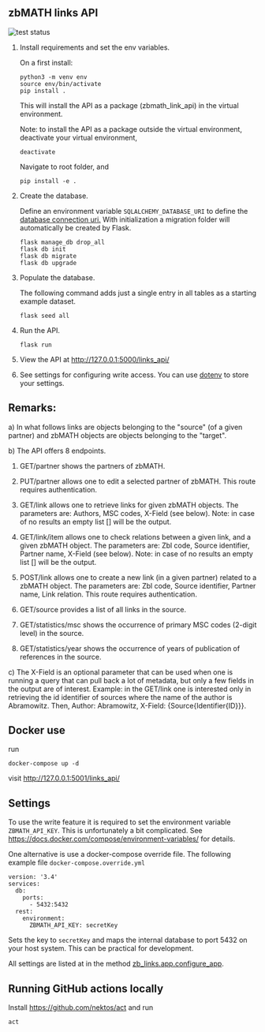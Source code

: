 ## zbMATH links API
![test status](https://github.com/zbmathopen/zbLinkApi/actions/workflows/pytest.yml/badge.svg)

1) Install requirements and set the env variables.

    On a first install:
    ```
    python3 -m venv env
    source env/bin/activate
    pip install .
    ```

    This will install the API as a package (zbmath_link_api) in the virtual environment.

    Note: to install the API as a package outside the virtual environment,
    deactivate your virtual environment,
    ```
    deactivate
    ```
    Navigate to root folder, and
    ```
    pip install -e .
    ```


2) Create the database.

   Define an environment variable `SQLALCHEMY_DATABASE_URI` to define the 
   [database connection uri.](https://flask-sqlalchemy.palletsprojects.com/en/2.x/config/?highlight=sqlalchemy_database_uri#connection-uri-format)
   With initialization a migration folder will automatically be created by
   Flask.
   ```
   flask manage_db drop_all
   flask db init
   flask db migrate
   flask db upgrade
   ```


3) Populate the database.

   The following command adds just a single entry in all tables as a starting
   example dataset.
   ```
   flask seed all
   ```


4) Run the API.
   ```
   flask run
   ```


5) View the API at http://127.0.0.1:5000/links_api/

6) See settings for configuring write access.
   You can use [dotenv](https://pypi.org/project/python-dotenv/) to store your settings.

## Remarks:

a) In what follows links are objects belonging to the "source" (of a given
partner) and zbMATH objects are objects belonging to the "target".

b) The API offers 8 endpoints.

1. GET/partner shows the partners of zbMATH.

2. PUT/partner allows one to edit a selected partner of zbMATH.
This route requires authentication.

3. GET/link allows one to retrieve links for given zbMATH objects.
The parameters are: Authors, MSC codes, X-Field (see below).
Note: in case of no results an empty list [] will be the output.

4. GET/link/item allows one to check relations between a given link,
and a given zbMATH object.
The parameters are: Zbl code, Source identifier, Partner name,
X-Field (see below).
Note: in case of no results an empty list [] will be the output.

5. POST/link allows one to create a new link (in a given partner) related
to a zbMATH object.
The parameters are: Zbl code, Source identifier, Partner name, Link relation.
This route requires authentication.

6. GET/source provides a list of all links in the source.

7. GET/statistics/msc shows the occurrence of primary MSC codes
(2-digit level) in the source.

8. GET/statistics/year shows the occurrence of years of publication of
references in the source.

c) The X-Field is an optional parameter that can be used when one
is running a query that can pull back a lot of metadata, but only a few
fields in the output are of interest. Example: in the GET/link one is interested
only in retrieving the id identifier of sources where the name of the
author is Abramowitz.
Then, Author: Abramowitz, X-Field: {Source{Identifier{ID}}}.

## Docker use

run
```
docker-compose up -d
```
visit http://127.0.0.1:5001/links_api/

## Settings

To use the write feature it is required to set the environment variable
`ZBMATH_API_KEY`.
This is unfortunately a bit complicated.
See
https://docs.docker.com/compose/environment-variables/
for details.

One alternative is use a docker-compose override file.
The following example file `docker-compose.override.yml`
```
version: '3.4'
services:
  db:
    ports:
      - 5432:5432
  rest:
    environment:
      ZBMATH_API_KEY: secretKey
```
Sets the key to `secretKey` and maps the internal database to port 5432 on your host system.
This can be practical for development.

All settings are listed at in the method [zb_links.app.configure_app](src/zb_links/app.py).
## Running GitHub actions locally
Install https://github.com/nektos/act and run
```
act
```
